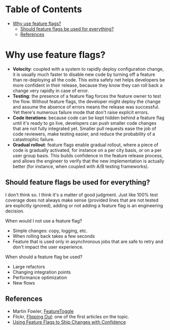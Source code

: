 <!-- START doctoc generated TOC please keep comment here to allow auto update -->
<!-- DON'T EDIT THIS SECTION, INSTEAD RE-RUN doctoc TO UPDATE -->

# Table of Contents

- [Why use feature flags?](#why-use-feature-flags)
  - [Should feature flags be used for everything?](#should-feature-flags-be-used-for-everything)
  - [References](#references)

<!-- END doctoc generated TOC please keep comment here to allow auto update -->

# Why use feature flags?

- **Velocity**: coupled with a system to rapidly deploy configuration change,
  it is usually much faster to disable new code by turning off a feature than
  re-deploying all the code. This extra safety net helps developers be more
  confident in their release, because they know they can roll back a change
  very rapidly in case of error.
- **Testing**: the presence of a feature flag forces the feature owner to test
  the flow. Without feature flags, the developer might deploy the change and
  assume the absence of errors means the release was successful. Yet there's
  numerous failure mode that don't raise explicit errors.
- **Code iterations**: because code can be kept hidden behind a feature flag
  until it's ready to go live, developers can push smaller code changes that
  are not fully integrated yet. Smaller pull requests ease the job of code
  reviewers, make testing easier, and reduce the probability of a catastrophic
  failure.
- **Gradual rollout**: feature flags enable gradual rollout, where a piece of
  code is gradually activated, for instance on a per city basis, or on a per
  user group basis. This builds confidence in the feature release process, and
  allows the engineer to verify that the new implementation is actually better
  (for instance, when coupled with A/B testing frameworks).

## Should feature flags be used for everything?

I don't think so. I think it's a matter of good judgment. Just like 100% test
coverage does not always make sense (provided lines that are not tested are
explicitly ignored), adding or not adding a feature flag is an engineering
decision.

When would I not use a feature flag?

- Simple changes: copy, logging, etc.
- When rolling back takes a few seconds
- Feature that is used only in asynchronous jobs that are safe to retry and
  don't impact the user experience.

When should a feature flag be used?

- Large refactors
- Changing integration points
- Performance optimization
- New flows

## References

- Martin Fowler,
  [FeatureToggle](http://martinfowler.com/bliki/FeatureToggle.html)
- Flickr, [Flipping Out](http://code.flickr.net/2009/12/02/flipping-out/): one
  of the first articles on the topic.
- [Using Feature Flags to Ship Changes with
  Confidence](http://blog.travis-ci.com/2014-03-04-use-feature-flags-to-ship-changes-with-confidence/)
